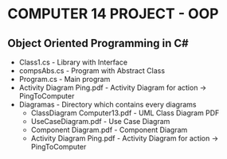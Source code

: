 # COMPUTER 14 PROJECT - OOP

## Object Oriented Programming in C#

* Class1.cs - Library with Interface
* compsAbs.cs - Program with Abstract Class
* Program.cs - Main program
*  Activity Diagram Ping.pdf - Activity Diagram for action -> PingToComputer
* Diagramas - Directory which contains every diagrams
  *  ClassDiagram Computer13.pdf - UML Class Diagram PDF
  *  UseCaseDiagram.pdf - Use Case Diagram 
  *  Component Diagram.pdf - Component Diagram
  *  Activity Diagram Ping.pdf - Activity Diagram for action -> PingToComputer
